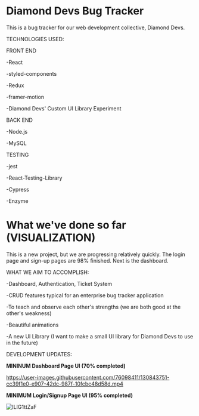 # Diamond Devs Bug Tracker

This is a bug tracker for our web development collective, Diamond Devs.

TECHNOLOGIES USED:

FRONT END

-React

-styled-components

-Redux

-framer-motion

-Diamond Devs' Custom UI Library Experiment

BACK END

-Node.js

-MySQL

TESTING

-jest

-React-Testing-Library

-Cypress

-Enzyme


# What we've done so far (VISUALIZATION)

This is a new project, but we are progressing relatively quickly. The login page and sign-up pages are 98% finished. Next is the dashboard.

WHAT WE AIM TO ACCOMPLISH:

-Dashboard, Authentication, Ticket System

-CRUD features typical for an enterprise bug tracker application

-To teach and observe each other's strengths (we are both good at the other's weakness)

-Beautiful animations

-A new UI Library (I want to make a small UI library for Diamond Devs to use in the future)

DEVELOPMENT UPDATES:

<b>MININUM Dashboard Page UI (70% completed)</b>

https://user-images.githubusercontent.com/76098411/130843751-cc39f1e0-e907-42dc-987f-10fcbc48d58d.mp4


<b>MINIMUM Login/Signup Page UI (95% completed)</b>

![lLIG1ttZaF](https://user-images.githubusercontent.com/76098411/129896031-9f36a886-2aff-4562-b066-e12587a990ae.gif)

